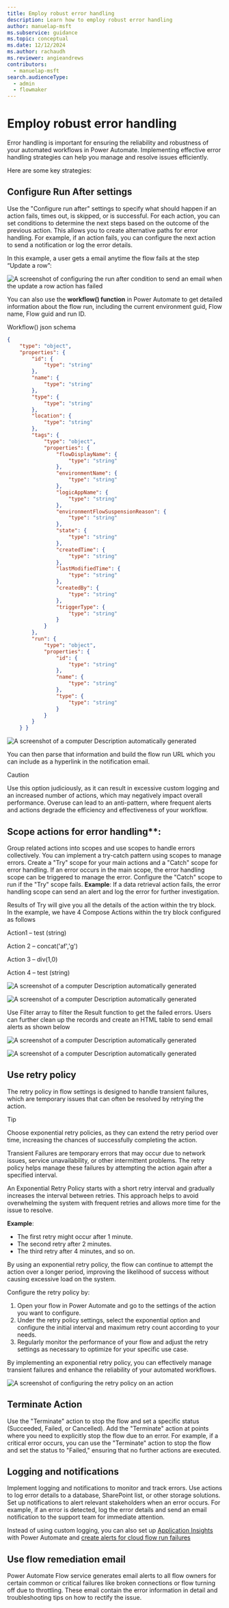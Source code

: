```yaml
---
title: Employ robust error handling
description: Learn how to employ robust error handling
author: manuelap-msft
ms.subservice: guidance
ms.topic: conceptual
ms.date: 12/12/2024
ms.author: rachaudh
ms.reviewer: angieandrews
contributors: 
  - manuelap-msft
search.audienceType: 
  - admin
  - flowmaker
---
```


# Employ robust error handling

Error handling is important for ensuring the reliability and robustness of your automated workflows in Power Automate. Implementing effective error handling strategies can help you manage and resolve issues efficiently. 

Here are some key strategies:

## Configure Run After settings

Use the "Configure run after" settings to specify what should happen if an action fails, times out, is skipped, or is successful. For each action, you can set conditions to determine the next steps based on the outcome of the previous action. This allows you to create alternative paths for error handling. For example, if an action fails, you can configure the next action to send a notification or log the error details.

In this example, a user gets a email anytime the flow fails at the step “Update a row”:

![A screenshot of configuring the run after condition to send an email when the update a row action has failed](media/image39.png)

You can also use the **workflow() function** in Power Automate to get detailed information about the flow run, including the current environment guid, Flow name, Flow guid and run ID.  
  
Workflow() json schema

```json
{
    "type": "object",
    "properties": {
        "id": {
            "type": "string"
        },
        "name": {
            "type": "string"
        },
        "type": {
            "type": "string"
        },
        "location": {
            "type": "string"
        },
        "tags": {
            "type": "object",
            "properties": {
                "flowDisplayName": {
                    "type": "string"
                },
                "environmentName": {
                    "type": "string"
                },
                "logicAppName": {
                    "type": "string"
                },
                "environmentFlowSuspensionReason": {
                    "type": "string"
                },
                "state": {
                    "type": "string"
                },
                "createdTime": {
                    "type": "string"
                },
                "lastModifiedTime": {
                    "type": "string"
                },
                "createdBy": {
                    "type": "string"
                },
                "triggerType": {
                    "type": "string"
                }
            }
        },
        "run": {
            "type": "object",
            "properties": {
                "id": {
                    "type": "string"
                },
                "name": {
                    "type": "string"
                },
                "type": {
                    "type": "string"
                }
            }
        }
    } }
```

<!-- TODO replace with parse json action and better description -->

![A screenshot of a computer  Description automatically generated](media/image40.png)

You can then parse that information and build the flow run URL which you can include as a hyperlink in the notification email.

> [!CAUTION]
> Use this option judiciously, as it can result in excessive custom logging and an increased number of actions, which may negatively impact overall performance. Overuse can lead to an anti-pattern, where frequent alerts and actions degrade the efficiency and effectiveness of your workflow.

## Scope actions for error handling**:

Group related actions into scopes and use scopes to handle errors collectively. You can implement a try-catch pattern using scopes to manage errors. Create a "Try" scope for your main actions and a "Catch" scope for error handling. If an error occurs in the main scope, the error handling scope can be triggered to manage the error. Configure the "Catch" scope to run if the "Try" scope fails.
**Example**: If a data retrieval action fails, the error handling scope can send an alert and log the error for further investigation.

Results of Try will give you all the details of the action within the try block. In the example, we have 4 Compose Actions within the try block configured as follows

Action1 – test (string)

Action 2 – concat('af','g')

Action 3 – div(1,0)

Action 4 – test (string)

![A screenshot of a computer  Description automatically generated](media/image41.png)

![A screenshot of a computer  Description automatically generated](media/image42.png)

Use Filter array to filter the Result function to get the failed errors. Users can further clean up the records and create an HTML table to send email alerts as shown below

![A screenshot of a computer  Description automatically generated](media/image43.png)

![A screenshot of a computer  Description automatically generated](media/image44.png)

## Use retry policy

The retry policy in flow settings is designed to handle transient failures, which are temporary issues that can often be resolved by retrying the action. 

>[!TIP]
> Choose exponential retry policies, as they can extend the retry period over time, increasing the chances of successfully completing the action.

Transient Failures are temporary errors that may occur due to network issues, service unavailability, or other intermittent problems. The retry policy helps manage these failures by attempting the action again after a specified interval.

An Exponential Retry Policy starts with a short retry interval and gradually increases the interval between retries. This approach helps to avoid overwhelming the system with frequent retries and allows more time for the issue to resolve.

**Example**: 

- The first retry might occur after 1 minute.
- The second retry after 2 minutes.
- The third retry after 4 minutes, and so on.

By using an exponential retry policy, the flow can continue to attempt the action over a longer period, improving the likelihood of success without causing excessive load on the system.

Configure the retry policy by:

1. Open your flow in Power Automate and go to the settings of the action you want to configure.
2. Under the retry policy settings, select the exponential option and configure the initial interval and maximum retry count according to your needs.
3. Regularly monitor the performance of your flow and adjust the retry settings as necessary to optimize for your specific use case.

By implementing an exponential retry policy, you can effectively manage transient failures and enhance the reliability of your automated workflows.

<!-- TODO replace -->
![A screenshot of configuring the retry policy on an action](media/image45.png)

## Terminate Action

Use the "Terminate" action to stop the flow and set a specific status (Succeeded, Failed, or Cancelled). Add the "Terminate" action at points where you need to explicitly stop the flow due to an error. For example, if a critical error occurs, you can use the "Terminate" action to stop the flow and set the status to "Failed," ensuring that no further actions are executed.

## Logging and notifications

Implement logging and notifications to monitor and track errors. Use actions to log error details to a database, SharePoint list, or other storage solutions. Set up notifications to alert relevant stakeholders when an error occurs. For example, if an error is detected, log the error details and send an email notification to the support team for immediate attention.

Instead of using custom logging, you can also set up [Application Insights](/power-platform/admin/app-insights-cloud-flow) with Power Automate and [create alerts for cloud flow run failures](/power-platform/admin/app-insights-cloud-flow#create-alerts-for-cloud-flow-run-failures)

## Use flow remediation email

Power Automate Flow service generates email alerts to all flow owners for certain common or critical failures like broken connections or flow turning off due to throttling. These email contain the error information in detail and troubleshooting tips on how to rectify the issue.

